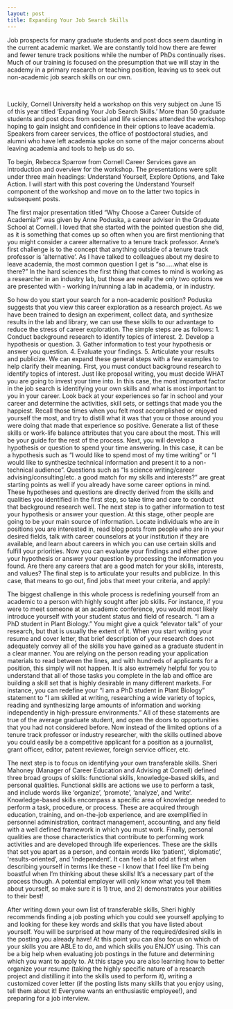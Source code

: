 ```yaml
---
layout: post
title: Expanding Your Job Search Skills
---
```


Job prospects for many graduate students and post docs seem daunting in the current academic market. We are constantly told how there are fewer and fewer tenure track positions while the number of PhDs continually rises. Much of our training is focused on the presumption that we will stay in the academy in a primary research or teaching position, leaving us to seek out non-academic job search skills on our own.

<br>

Luckily, Cornell University held a workshop on this very subject on June 15 of this year titled ‘Expanding Your Job Search Skills.’ More than 50 graduate students and post docs from social and life sciences attended the workshop hoping to gain insight and confidence in their options to leave academia. Speakers from career services, the office of postdoctoral studies, and alumni who have left academia spoke on some of the major concerns about leaving academia and tools to help us do so.
 
 <br>
 
To begin, Rebecca Sparrow from Cornell Career Services gave an introduction and overview for the workshop. The presentations were split under three main headings: Understand Yourself, Explore Options, and Take Action. I will start with this post covering the Understand Yourself component of the workshop and move on to the latter two topics in subsequent posts.
 
 <br>
 
The first major presentation titled “Why Choose a Career Outside of Academia?” was given by Anne Poduska, a career adviser in the Graduate School at Cornell. I loved that she started with the pointed question she did, as it is something that comes up so often when you are first mentioning that you might consider a career alternative to a tenure track professor. Anne’s first challenge is to the concept that anything outside of a tenure track professor is ‘alternative’. As I have talked to colleagues about my desire to leave academia, the most common question I get is “so…..what else is there?” In the hard sciences the first thing that comes to mind is working as a researcher in an industry lab, but those are really the only two options we are presented with - working in/running a lab in academia, or in industry.
 
 <br>
 
So how do you start your search for a non-academic position? Poduska suggests that you view this career exploration as a research project. As we have been trained to design an experiment, collect data, and synthesize results in the lab and library, we can use these skills to our advantage to reduce the stress of career exploration. The simple steps are as follows: 1. Conduct background research to identify topics of interest. 2. Develop a hypothesis or question. 3. Gather information to test your hypothesis or answer you question. 4. Evaluate your findings. 5. Articulate your results and publicize. We can expand these general steps with a few examples to help clarify their meaning. First, you must conduct background research to identify topics of interest. Just like proposal writing, you must decide WHAT you are going to invest your time into. In this case, the most important factor in the job search is identifying your own skills and what is most important to you in your career. Look back at your experiences so far in school and your career and determine the activities, skill sets, or settings that made you the happiest. Recall those times when you felt most accomplished or enjoyed yourself the most, and try to distill what it was that you or those around you were doing that made that experience so positive. Generate a list of these skills or work-life balance attributes that you care about the most. This will be your guide for the rest of the process. Next, you will develop a hypothesis or question to spend your time answering. In this case, it can be a hypothesis such as “I would like to spend most of my time writing” or “I would like to synthesize technical information and present it to a non-technical audience”. Questions such as “Is science writing/career advising/consulting/etc. a good match for my skills and interests?” are great starting points as well if you already have some career options in mind. These hypotheses and questions are directly derived from the skills and qualities you identified in the first step, so take time and care to conduct that background research well. The next step is to gather information to test your hypothesis or answer your question. At this stage, other people are going to be your main source of information. Locate individuals who are in positions you are interested in, read blog posts from people who are in your desired fields, talk with career counselors at your institution if they are available, and learn about careers in which you can use certain skills and fulfill your priorities. Now you can evaluate your findings and either prove your hypothesis or answer your question by processing the information you found. Are there any careers that are a good match for your skills, interests, and values? The final step is to articulate your results and publicize. In this case, that means to go out, find jobs that meet your criteria, and apply!
 
 <br>
 
The biggest challenge in this whole process is redefining yourself from an academic to a person with highly sought after job skills. For instance, if you were to meet someone at an academic conference, you would most likely introduce yourself with your student status and field of research. “I am a PhD student in Plant Biology.” You might give a quick “elevator talk” of your research, but that is usually the extent of it. When you start writing your resume and cover letter, that brief description of your research does not adequately convey all of the skills you have gained as a graduate student in a clear manner. You are relying on the person reading your application materials to read between the lines, and with hundreds of applicants for a position, this simply will not happen. It is also extremely helpful for you to understand that all of those tasks you complete in the lab and office are building a skill set that is highly desirable in many different markets. For instance, you can redefine your “I am a PhD student in Plant Biology” statement to “I am skilled at writing, researching a wide variety of topics, reading and synthesizing large amounts of information and working independently in high-pressure environments.” All of these statements are true of the average graduate student, and open the doors to opportunities that you had not considered before. Now instead of the limited options of a tenure track professor or industry researcher, with the skills outlined above you could easily be a competitive applicant for a position as a journalist, grant officer, editor, patent reviewer, foreign service officer, etc.
 
 <br>
 
The next step is to focus on identifying your own transferable skills. Sheri Mahoney (Manager of Career Education and Advising at Cornell) defined three broad groups of skills: functional skills, knowledge-based skills, and personal qualities. Functional skills are actions we use to perform a task, and include words like ‘organize’, ‘promote’, ‘analyze’, and ‘write’. Knowledge-based skills encompass a specific area of knowledge needed to perform a task, procedure, or process. These are acquired through education, training, and on-the-job experience, and are exemplified in personnel administration, contract management, accounting, and any field with a well defined framework in which you must work. Finally, personal qualities are those characteristics that contribute to performing work activities and are developed through life experiences. These are the skills that set you apart as a person, and contain words like ‘patient’, ‘diplomatic’, 'results-oriented’, and ‘independent’. It can feel a bit odd at first when describing yourself in terms like these - I know that I feel like I’m being boastful when I’m thinking about these skills! It’s a necessary part of the process though. A potential employer will only know what you tell them about yourself, so make sure it is 1) true, and 2) demonstrates your abilities to their best!
 
 <br>
 
After writing down your own list of transferable skills, Sheri highly recommends finding a job posting which you could see yourself applying to and looking for these key words and skills that you have listed about yourself. You will be surprised at how many of the required/desired skills in the posting you already have! At this point you can also focus on which of your skills you are ABLE to do, and which skills you ENJOY using. This can be a big help when evaluating job postings in the future and determining which you want to apply to. At this stage you are also learning how to better organize your resume (taking the highly specific nature of a research project and distilling it into the skills used to perform it), writing a customized cover letter (if the posting lists many skills that you enjoy using, tell them about it! Everyone wants an enthusiastic employee!), and preparing for a job interview.
